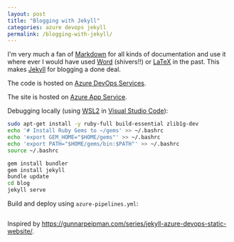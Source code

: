```yaml
---
layout: post
title: "Blogging with Jekyll"
categories: azure devops jekyll
permalink: /blogging-with-jekyll/
---
```


I'm very much a fan of [Markdown](https://daringfireball.net/projects/markdown/) for all kinds of documentation and use it where ever I would have used [Word](https://products.office.com/en/word) (shivers!!) or [LaTeX](https://www.latex-project.org/) in the past. This makes [Jekyll](https://jekyllrb.com) for blogging a done deal.

The code is hosted on [Azure DevOps Services](https://dev.azure.com/ondfisk/ondfisk.dk).

The site is hosted on [Azure App Service](https://www.ondfisk.dk).

Debugging locally (using [WSL2](https://docs.microsoft.com/en-us/windows/wsl/wsl2-index) in [Visual Studio Code](https://code.visualstudio.com/)):

```bash
sudo apt-get install -y ruby-full build-essential zlib1g-dev
echo '# Install Ruby Gems to ~/gems' >> ~/.bashrc
echo 'export GEM_HOME="$HOME/gems"' >> ~/.bashrc
echo 'export PATH="$HOME/gems/bin:$PATH"' >> ~/.bashrc
source ~/.bashrc

gem install bundler
gem install jekyll
bundle update
cd blog
jekyll serve
```

Build and deploy using `azure-pipelines.yml`:

```yaml

```

Inspired by <https://gunnarpeipman.com/series/jekyll-azure-devops-static-website/>.
